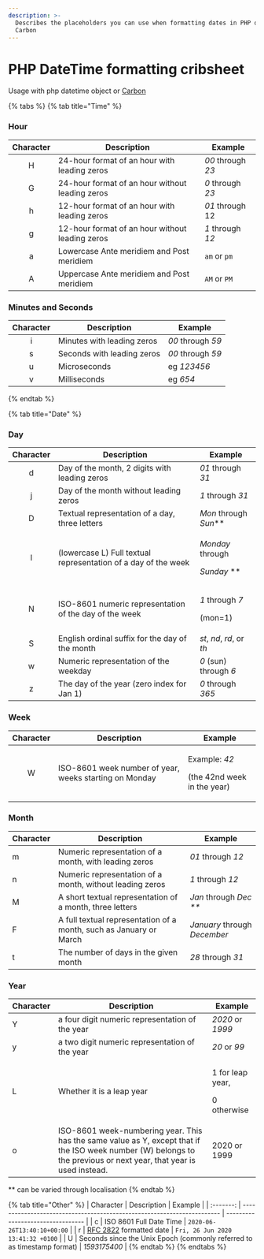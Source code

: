 ```yaml
---
description: >-
  Describes the placeholders you can use when formatting dates in PHP or with
  Carbon
---
```


# PHP DateTime formatting cribsheet

Usage with php datetime object or [Carbon](https://carbon.nesbot.com/)

{% tabs %}
{% tab title="Time" %}
### Hour

| Character | Description                                     | Example           |
| :-------: | ----------------------------------------------- | ----------------- |
|     H     | 24-hour format of an hour with leading zeros    | _00_ through _23_ |
|     G     | 24-hour format of an hour without leading zeros | _0_ through _23_  |
|     h     | 12-hour format of an hour with leading zeros    | _01_ through 12   |
|     g     | 12-hour format of an hour without leading zeros | _1_ through _12_  |
|     a     | Lowercase Ante meridiem and Post meridiem       | `am` or `pm`      |
|     A     | Uppercase Ante meridiem and Post meridiem       | `AM` or `PM`      |

### Minutes and Seconds

| Character | Description                | Example           |
| :-------: | -------------------------- | ----------------- |
|     i     | Minutes with leading zeros | _00_ through _59_ |
|     s     | Seconds with leading zeros | _00_ through _59_ |
|     u     | Microseconds               | eg _123456_       |
|     v     | Milliseconds               | eg _654_          |
{% endtab %}

{% tab title="Date" %}
### Day

| Character | Description                                                    | Example                                                  |
| :-------: | -------------------------------------------------------------- | -------------------------------------------------------- |
|     d     | Day of the month, 2 digits with leading zeros                  | _01_ through _31_                                        |
|     j     | Day of the month without leading zeros                         | _1_ through _31_                                         |
|     D     | Textual representation of a day, three letters                 | _Mon_ through _Sun_\*\*                                  |
|     l     | (lowercase L) Full textual representation of a day of the week | <p><em>Monday</em> through </p><p><em>Sunday</em> **</p> |
|     N     | ISO-8601 numeric representation of the day of the week         | <p><em>1</em> through <em>7</em> </p><p>(mon=1)</p>      |
|     S     | English ordinal suffix for the day of the month                | _st_, _nd_, _rd_, or _th_                                |
|     w     | Numeric representation of the weekday                          | _0_ (sun) through _6_                                    |
|     z     | The day of the year (zero index for Jan 1)                     | _0_ through _365_                                        |

### Week

| Character | Description                                            | Example                                                        |
| :-------: | ------------------------------------------------------ | -------------------------------------------------------------- |
|     W     | ISO-8601 week number of year, weeks starting on Monday | <p>Example: <em>42</em> </p><p>(the 42nd week in the year)</p> |

### Month

| Character | Description                                                        | Example                      |
| --------- | ------------------------------------------------------------------ | ---------------------------- |
| m         | Numeric representation of a month, with leading zeros              | _01_ through _12_            |
| n         | Numeric representation of a month, without leading zeros           | _1_ through _12_             |
| M         | A short textual representation of a month, three letters	          | _Jan_ through _Dec \*\*_     |
| F         | A full textual representation of a month, such as January or March | _January_ through _December_ |
| t         | The number of days in the given month                              | _28_ through _31_            |

### Year

| Character | Description                                                                                                                                                         | Example                                    |
| --------- | ------------------------------------------------------------------------------------------------------------------------------------------------------------------- | ------------------------------------------ |
| Y         | a four digit numeric representation of the year                                                                                                                     | _2020_ or _1999_                           |
| y         | a two digit numeric representation of the year                                                                                                                      | _20_ or _99_                               |
| L         | Whether it is a leap year                                                                                                                                           | <p>1 for leap year, </p><p>0 otherwise</p> |
| o         | ISO-8601 week-numbering year. This has the same value as Y, except that if the ISO week number (W) belongs to the previous or next year, that year is used instead. | 2020 or 1999                               |

\*\* can be varied through localisation
{% endtab %}

{% tab title="Other" %}
| Character | Description                                                             | Example                           |
| :-------: | ----------------------------------------------------------------------- | --------------------------------- |
|     c     | ISO 8601 Full Date Time                                                 | `2020-06-26T13:40:10+00:00`       |
|     r     | [ RFC 2822](http://www.faqs.org/rfcs/rfc2822) formatted date            | `Fri, 26 Jun 2020 13:41:32 +0100` |
|     U     | Seconds since the Unix Epoch (commonly referred to as timestamp format) | _1593175400_                      |
{% endtab %}
{% endtabs %}

